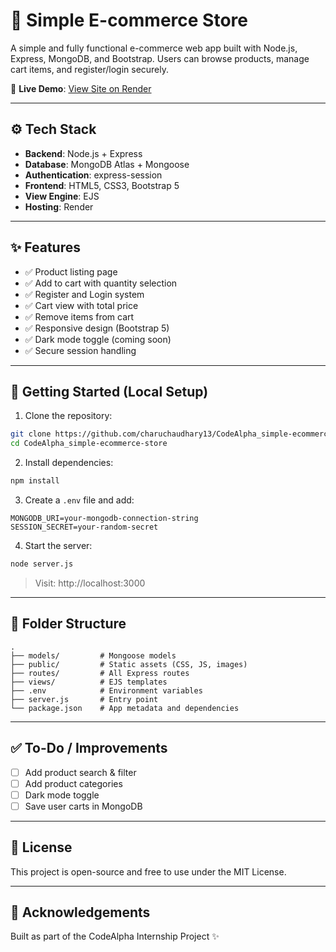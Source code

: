 
# 🛒 Simple E-commerce Store

A simple and fully functional e-commerce web app built with Node.js, Express, MongoDB, and Bootstrap. Users can browse products, manage cart items, and register/login securely.

🔗 **Live Demo**: [View Site on Render](https://codealpha-simple-ecommerce-store.onrender.com)

---

## ⚙️ Tech Stack

- **Backend**: Node.js + Express
- **Database**: MongoDB Atlas + Mongoose
- **Authentication**: express-session
- **Frontend**: HTML5, CSS3, Bootstrap 5
- **View Engine**: EJS
- **Hosting**: Render

---

## ✨ Features

- ✅ Product listing page
- ✅ Add to cart with quantity selection
- ✅ Register and Login system
- ✅ Cart view with total price
- ✅ Remove items from cart
- ✅ Responsive design (Bootstrap 5)
- ✅ Dark mode toggle (coming soon)
- ✅ Secure session handling

---

## 🚀 Getting Started (Local Setup)

1. Clone the repository:

```bash
git clone https://github.com/charuchaudhary13/CodeAlpha_simple-ecommerce-store.git
cd CodeAlpha_simple-ecommerce-store
```

2. Install dependencies:

```bash
npm install
```

3. Create a `.env` file and add:

```env
MONGODB_URI=your-mongodb-connection-string
SESSION_SECRET=your-random-secret
```

4. Start the server:

```bash
node server.js
```

> Visit: http://localhost:3000

---

## 📁 Folder Structure

```
.
├── models/         # Mongoose models
├── public/         # Static assets (CSS, JS, images)
├── routes/         # All Express routes
├── views/          # EJS templates
├── .env            # Environment variables
├── server.js       # Entry point
└── package.json    # App metadata and dependencies
```

---

## ✅ To-Do / Improvements

- [ ] Add product search & filter
- [ ] Add product categories
- [ ] Dark mode toggle
- [ ] Save user carts in MongoDB

---

## 📄 License

This project is open-source and free to use under the MIT License.

---

## 🙌 Acknowledgements

Built as part of the CodeAlpha Internship Project ✨
